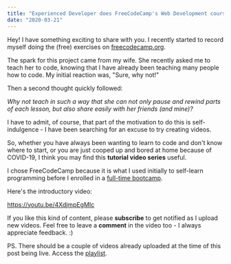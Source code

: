 ```yaml
---
title: "Experienced Developer does FreeCodeCamp's Web Development course (and explain everything)"
date: "2020-03-21"
---
```


Hey! I have something exciting to share with you. I recently started to record myself doing the (free) exercises on [freecodecamp.org](https://freecodecamp.org).

The spark for this project came from my wife. She recently asked me to teach her to code, knowing that I have already been teaching many people how to code. My initial reaction was, "Sure, why not!"

Then a second thought quickly followed:

_Why not teach in such a way that she can not only pause and rewind parts of each lesson, but also share easily with her friends (and mine)?_

I have to admit, of course, that part of the motivation to do this is self-indulgence - I have been searching for an excuse to try creating videos.

So, whether you have always been wanting to learn to code and don't know where to start, or you are just cooped up and bored at home because of COVID-19, I think you may find this **tutorial video series** useful.

I chose FreeCodeCamp because it is what I used initially to self-learn programming before I enrolled in a [full-time bootcamp](/2017-03-12-general-assembly-singapore-review/).

Here's the introductory video:

https://youtu.be/4XdjmpEgMIc

If you like this kind of content, please **subscribe** to get notified as I upload new videos. Feel free to leave a **comment** in the video too - I always appreciate feedback. :)

PS. There should be a couple of videos already uploaded at the time of this post being live. Access the [playlist](https://www.youtube.com/playlist?list=PLoy7DpFZL-1CS_wqEfDoNgjvTjoBFDswX).
